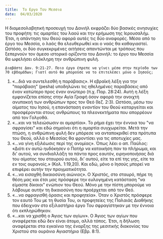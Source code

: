 ```yaml
---
title:  Το Εργο Του Μεσσια
date:  04/03/2020
---
```


Η διαμεσολαβητική προσευχή του Δανιήλ εκφράζει δύο βασικές ανησυχίες του προφήτη: τις αμαρτίες του λαού και την ερήμωση της Ιερουσαλήμ. Έτσι, η απάντηση του Θεού αφορά αυτές τις δύο αναφορές. Μέσα από το έργο του Μεσσία, ο λαός θα ελευθερωθεί και ο ναός θα καθαγιαστεί. Ωστόσο, οι δύο συγκεκριμένες αιτήσεις απαντώνται με τρόπους που ξεπερνούν τον άμεσο ιστορικό ορίζοντα του Δανιήλ: το έργο του Μεσσία θα ωφελήσει ολόκληρη την ανθρώπινη φυλή.

`Διαβάστε Δαν. 9:21-27. Ποιο έργο έπρεπε να γίνει μέσα στην περίοδο των 70 εβδομάδων; Γιατί αυτό θα μπορούσε να το επιτελέσει μόνο ο Ιησούς;`

1. «...διά να συντελεσθή η παράβασις». Η εβραϊκή λέξη για την "παράβαση" (pesha) υποδηλώνει τις ηθελημένες παραβάσεις από έναν κατώτερο προς έναν ανώτερο (π.χ. Παρ. 28:24). Αυτή η λέξη εμφανίζεται επίσης στην Αγία Γραφή όσον αφορά την ανοιχτή ανυπακοή των ανθρώπων προς τον Θεό (Ιεζ. 2:3). Ωστόσο, μέσω του αίματος του Ιησού, η επανάσταση εναντίον του Θεού καταργείται και προσφέρονται στους ανθρώπους τα πλεονεκτήματα που απορρέουν από τον Γολγοθά.
2. «...και να τελειώσωσιν αι αμαρτίαι». Το ρήμα έχει την έννοια του "να σφραγίσει" και εδώ σημαίνει ότι η αμαρτία συγχωρείται. Μετά την πτώση, η ανθρώπινη φυλή δεν μπόρεσε να ανταποκριθεί στα πρότυπα του Θεού, αλλά ο Μεσσίας θα φροντίσει για τις αποτυχίες μας.
3. «...να γίνη εξιλέωσις περί της ανομίας». Όπως λέει ο απ. Παύλος: «Διότι εν αυτώ ηυδόκησεν ο Πατήρ να κατοικήση παν το πλήρωμα, και δι’ αυτού, να συνδιαλλάξη τα πάντα προς εαυτόν, ειρηνοποιήσας διά του αίματος του σταυρού αυτού, δι’ αυτού, είτε τα επί της γης, είτε τα εν τοις ουρανοίς.» (Κολ. 1:19,20). Και εδώ, μόνο ο Ιησούς μπορεί να επιφέρει αυτήν την πραγματικότητα.
4. «...να εισαχθή δικαιοσύνη αιώνιος». Ο Χριστός, στο σταυρό, πήρε τη θέση μας και έτσι μας πρόσφερε την ευλογημένη κατάσταση “να είμαστε δίκαιοι" ενώπιον του Θεού. Μόνο με την πίστη μπορούμε να λάβουμε αυτήν τη δικαιοσύνη που προέρχεται από τον Θεό.
5. «...να σφραγισθή όρασις και προφητεία». Όταν ο Χριστός πρόσφερε τον εαυτό Του με τη θυσία Του, οι προφητείες της Παλαιάς Διαθήκης που έδειχναν στο εξιλαστήριο έργο Του σφραγίστηκαν με την έννοια ότι εκπληρώθηκαν.
6. «...και να χρισθή ο Άγιος των αγίων». Ο Άγιος των αγίων που αναφέρεται εδώ δεν είναι άτομο, αλλά τόπος. Έτσι, η δήλωση αναφέρεται στα εγκαίνια της έναρξης της μεσιτικής διακονίας του Χριστού στο ουράνιο Αγιαστήριο (Εβρ. 8:1).